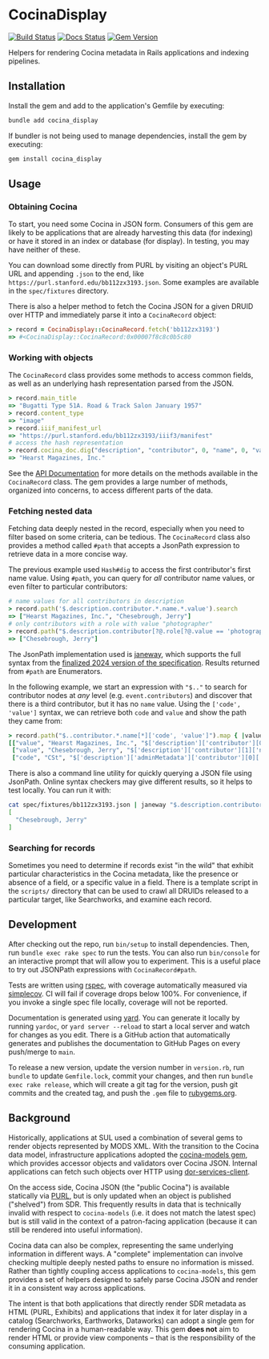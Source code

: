 # CocinaDisplay

[![Build Status](https://github.com/sul-dlss/cocina_display/workflows/CI/badge.svg)](https://github.com/sul-dlss/cocina_display/actions)
[![Docs Status](https://github.com/sul-dlss/cocina_display/actions/workflows/docs.yml/badge.svg)](https://github.com/sul-dlss/cocina_display/actions/workflows/docs.yml)
[![Gem Version](https://badge.fury.io/rb/cocina_display.svg)](https://badge.fury.io/rb/cocina_display)

Helpers for rendering Cocina metadata in Rails applications and indexing pipelines.

## Installation

Install the gem and add to the application's Gemfile by executing:

```bash
bundle add cocina_display
```

If bundler is not being used to manage dependencies, install the gem by executing:

```bash
gem install cocina_display
```

## Usage

### Obtaining Cocina

To start, you need some Cocina in JSON form. Consumers of this gem are likely to be applications that are already harvesting this data (for indexing) or have it stored in an index or database (for display). In testing, you may have neither of these.

You can download some directly from PURL by visiting an object's PURL URL and appending `.json` to the end, like `https://purl.stanford.edu/bb112zx3193.json`. Some examples are available in the `spec/fixtures` directory.

There is also a helper method to fetch the Cocina JSON for a given DRUID over HTTP and immediately parse it into a `CocinaRecord` object:

```ruby
> record = CocinaDisplay::CocinaRecord.fetch('bb112zx3193')
=> #<CocinaDisplay::CocinaRecord:0x00007f8c8c0b5c80
```

### Working with objects

The `CocinaRecord` class provides some methods to access common fields, as well as an underlying hash representation parsed from the JSON.

```ruby
> record.main_title
=> "Bugatti Type 51A. Road & Track Salon January 1957"
> record.content_type
=> "image"
> record.iiif_manifest_url 
=> "https://purl.stanford.edu/bb112zx3193/iiif3/manifest"
# access the hash representation
> record.cocina_doc.dig("description", "contributor", 0, "name", 0, "value")  
=> "Hearst Magazines, Inc."
```

See the [API Documentation](https://sul-dlss.github.io/cocina_display/CocinaDisplay/CocinaRecord.html) for more details on the methods available in the `CocinaRecord` class. The gem provides a large number of methods, organized into concerns, to access different parts of the data.

### Fetching nested data

Fetching data deeply nested in the record, especially when you need to filter based on some criteria, can be tedious. The `CocinaRecord` class also provides a method called `#path` that accepts a JsonPath expression to retrieve data in a more concise way.

The previous example used `Hash#dig` to access the first contributor's first name value. Using `#path`, you can query for _all_ contributor name values, or even filter to particular contributors:

```ruby
# name values for all contributors in description
> record.path('$.description.contributor.*.name.*.value').search
=> ["Hearst Magazines, Inc.", "Chesebrough, Jerry"]
# only contributors with a role with value "photographer"
> record.path("$.description.contributor[?@.role[?@.value == 'photographer']].name.*.value").search
=> ["Chesebrough, Jerry"]
```

The JsonPath implementation used is [janeway](https://www.rubydoc.info/gems/janeway-jsonpath/0.6.0/file/README.md), which supports the full syntax from the [finalized 2024 version of the specification](https://www.rfc-editor.org/rfc/rfc9535.html). Results returned from `#path` are Enumerators.

In the following example, we start an expression with `"$.."` to search for contributor nodes at _any_ level (e.g. `event.contributors`) and discover that there is a third contributor, but it has no `name` value. Using the `['code', 'value']` syntax, we can retrieve both `code` and `value` and show the path they came from:

```ruby
> record.path("$..contributor.*.name[*]['code', 'value']").map { |value, _node, key, path| [key, value, path] }
[["value", "Hearst Magazines, Inc.", "$['description']['contributor'][0]['name'][0]['value']"],
 ["value", "Chesebrough, Jerry", "$['description']['contributor'][1]['name'][0]['value']"],
 ["code", "CSt", "$['description']['adminMetadata']['contributor'][0]['name'][0]['code']"]]
```

There is also a command line utility for quickly querying a JSON file using JsonPath. Online syntax checkers may give different results, so it helps to test locally. You can run it with:

```bash
cat spec/fixtures/bb112zx3193.json | janeway "$.description.contributor[?@.role[?@.value == 'photographer']].name.*.value"
[
  "Chesebrough, Jerry"
]
```

### Searching for records

Sometimes you need to determine if records exist "in the wild" that exhibit particular characteristics in the Cocina metadata, like the presence or absence of a field, or a specific value in a field. There is a template script in the `scripts/` directory that can be used to crawl all DRUIDs released to a particular target, like Searchworks, and examine each record.

## Development

After checking out the repo, run `bin/setup` to install dependencies. Then, run `bundle exec rake spec` to run the tests. You can also run `bin/console` for an interactive prompt that will allow you to experiment. This is a useful place to try out JSONPath expressions with `CocinaRecord#path`.

Tests are written using [rspec](https://rspec.info), with coverage automatically measured via [simplecov](https://github.com/simplecov-ruby/simplecov). CI will fail if coverage drops below 100%. For convenience, if you invoke a single spec file locally, coverage will not be reported.

Documentation is generated using [yard](https://yardoc.org). You can generate it locally by running `yardoc`, or `yard server --reload` to start a local server and watch for changes as you edit. There is a GitHub action that automatically generates and publishes the documentation to GitHub Pages on every push/merge to `main`.

To release a new version, update the version number in `version.rb`, run `bundle` to update `Gemfile.lock`, commit your changes, and then run `bundle exec rake release`, which will create a git tag for the version, push git commits and the created tag, and push the `.gem` file to [rubygems.org](https://rubygems.org).

## Background

Historically, applications at SUL used a combination of several gems to render objects represented by MODS XML. With the transition to the Cocina data model, infrastructure applications adopted the [cocina-models gem](https://github.com/sul-dlss/cocina-models), which provides accessor objects and validators over Cocina JSON. Internal applications can fetch such objects over HTTP using [dor-services-client](https://github.com/sul-dlss/dor-services-client).

On the access side, Cocina JSON (the "public Cocina") is available statically via [PURL](https://purl.stanford.edu), but is only updated when an object is published ("shelved") from SDR. This frequently results in data that is technically invalid with respect to `cocina-models` (i.e. it does not match the latest spec) but is still valid in the context of a patron-facing application (because it can still be rendered into useful information).

Cocina data can also be complex, representing the same underlying information in different ways. A "complete" implementation can involve checking multiple deeply nested paths to ensure no information is missed. Rather than tightly coupling access applications to `cocina-models`, this gem provides a set of helpers designed to safely parse Cocina JSON and render it in a consistent way across applications.

The intent is that both applications that directly render SDR metadata as HTML (PURL, Exhibits) and applications that index it for later display in a catalog (Searchworks, Earthworks, Dataworks) can adopt a single gem for rendering Cocina in a human-readable way. This gem **does not** aim to render HTML or provide view components – that is the responsibility of the consuming application.
